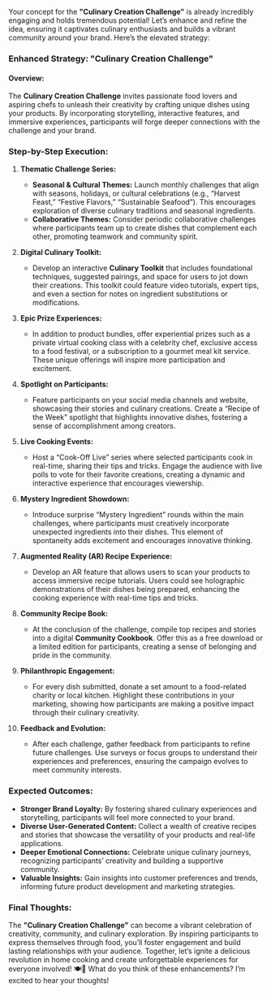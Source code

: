 Your concept for the **"Culinary Creation Challenge"** is already incredibly engaging and holds tremendous potential! Let’s enhance and refine the idea, ensuring it captivates culinary enthusiasts and builds a vibrant community around your brand. Here’s the elevated strategy:

### Enhanced Strategy: **"Culinary Creation Challenge"**

#### Overview:
The **Culinary Creation Challenge** invites passionate food lovers and aspiring chefs to unleash their creativity by crafting unique dishes using your products. By incorporating storytelling, interactive features, and immersive experiences, participants will forge deeper connections with the challenge and your brand.

### Step-by-Step Execution:

1. **Thematic Challenge Series:**
   - **Seasonal & Cultural Themes:** Launch monthly challenges that align with seasons, holidays, or cultural celebrations (e.g., “Harvest Feast,” “Festive Flavors,” “Sustainable Seafood”). This encourages exploration of diverse culinary traditions and seasonal ingredients.
   - **Collaborative Themes:** Consider periodic collaborative challenges where participants team up to create dishes that complement each other, promoting teamwork and community spirit.

2. **Digital Culinary Toolkit:**
   - Develop an interactive **Culinary Toolkit** that includes foundational techniques, suggested pairings, and space for users to jot down their creations. This toolkit could feature video tutorials, expert tips, and even a section for notes on ingredient substitutions or modifications.

3. **Epic Prize Experiences:**
   - In addition to product bundles, offer experiential prizes such as a private virtual cooking class with a celebrity chef, exclusive access to a food festival, or a subscription to a gourmet meal kit service. These unique offerings will inspire more participation and excitement.

4. **Spotlight on Participants:**
   - Feature participants on your social media channels and website, showcasing their stories and culinary creations. Create a “Recipe of the Week” spotlight that highlights innovative dishes, fostering a sense of accomplishment among creators.

5. **Live Cooking Events:**
   - Host a “Cook-Off Live” series where selected participants cook in real-time, sharing their tips and tricks. Engage the audience with live polls to vote for their favorite creations, creating a dynamic and interactive experience that encourages viewership.

6. **Mystery Ingredient Showdown:**
   - Introduce surprise “Mystery Ingredient” rounds within the main challenges, where participants must creatively incorporate unexpected ingredients into their dishes. This element of spontaneity adds excitement and encourages innovative thinking.

7. **Augmented Reality (AR) Recipe Experience:**
   - Develop an AR feature that allows users to scan your products to access immersive recipe tutorials. Users could see holographic demonstrations of their dishes being prepared, enhancing the cooking experience with real-time tips and tricks.

8. **Community Recipe Book:**
   - At the conclusion of the challenge, compile top recipes and stories into a digital **Community Cookbook**. Offer this as a free download or a limited edition for participants, creating a sense of belonging and pride in the community.

9. **Philanthropic Engagement:**
   - For every dish submitted, donate a set amount to a food-related charity or local kitchen. Highlight these contributions in your marketing, showing how participants are making a positive impact through their culinary creativity.

10. **Feedback and Evolution:**
    - After each challenge, gather feedback from participants to refine future challenges. Use surveys or focus groups to understand their experiences and preferences, ensuring the campaign evolves to meet community interests.

### Expected Outcomes:
- **Stronger Brand Loyalty:** By fostering shared culinary experiences and storytelling, participants will feel more connected to your brand.
- **Diverse User-Generated Content:** Collect a wealth of creative recipes and stories that showcase the versatility of your products and real-life applications.
- **Deeper Emotional Connections:** Celebrate unique culinary journeys, recognizing participants’ creativity and building a supportive community.
- **Valuable Insights:** Gain insights into customer preferences and trends, informing future product development and marketing strategies.

### Final Thoughts:
The **"Culinary Creation Challenge"** can become a vibrant celebration of creativity, community, and culinary exploration. By inspiring participants to express themselves through food, you’ll foster engagement and build lasting relationships with your audience. Together, let’s ignite a delicious revolution in home cooking and create unforgettable experiences for everyone involved! 🍽️🌟 What do you think of these enhancements? I’m excited to hear your thoughts!